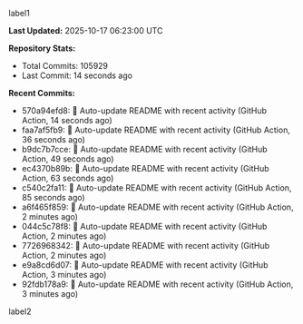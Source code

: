
label1 
<!-- ACTIVITY_START -->
**Last Updated:** 2025-10-17 06:23:00 UTC

**Repository Stats:**
- Total Commits: 105929
- Last Commit: 14 seconds ago

**Recent Commits:**
- 570a94efd8: 🤖 Auto-update README with recent activity (GitHub Action, 14 seconds ago)
- faa7af5fb9: 🤖 Auto-update README with recent activity (GitHub Action, 36 seconds ago)
- b9dc7b7cce: 🤖 Auto-update README with recent activity (GitHub Action, 49 seconds ago)
- ec4370b89b: 🤖 Auto-update README with recent activity (GitHub Action, 63 seconds ago)
- c540c2fa11: 🤖 Auto-update README with recent activity (GitHub Action, 85 seconds ago)
- a6f465f859: 🤖 Auto-update README with recent activity (GitHub Action, 2 minutes ago)
- 044c5c78f8: 🤖 Auto-update README with recent activity (GitHub Action, 2 minutes ago)
- 7726968342: 🤖 Auto-update README with recent activity (GitHub Action, 2 minutes ago)
- e9a8cd6d07: 🤖 Auto-update README with recent activity (GitHub Action, 3 minutes ago)
- 92fdb178a9: 🤖 Auto-update README with recent activity (GitHub Action, 3 minutes ago)
<!-- ACTIVITY_END -->

label2

